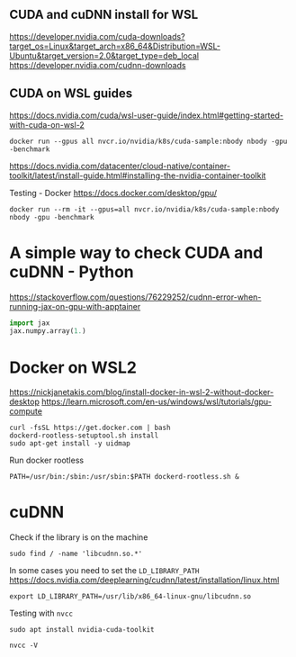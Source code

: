 ## CUDA and cuDNN install for WSL
https://developer.nvidia.com/cuda-downloads?target_os=Linux&target_arch=x86_64&Distribution=WSL-Ubuntu&target_version=2.0&target_type=deb_local
https://developer.nvidia.com/cudnn-downloads

## CUDA on WSL guides
https://docs.nvidia.com/cuda/wsl-user-guide/index.html#getting-started-with-cuda-on-wsl-2

```shell
docker run --gpus all nvcr.io/nvidia/k8s/cuda-sample:nbody nbody -gpu -benchmark
```

https://docs.nvidia.com/datacenter/cloud-native/container-toolkit/latest/install-guide.html#installing-the-nvidia-container-toolkit


Testing - Docker
https://docs.docker.com/desktop/gpu/
```shell
docker run --rm -it --gpus=all nvcr.io/nvidia/k8s/cuda-sample:nbody nbody -gpu -benchmark
```

# A simple way to check CUDA and cuDNN - Python
https://stackoverflow.com/questions/76229252/cudnn-error-when-running-jax-on-gpu-with-apptainer

```python
import jax
jax.numpy.array(1.)
```

# Docker on WSL2
https://nickjanetakis.com/blog/install-docker-in-wsl-2-without-docker-desktop
https://learn.microsoft.com/en-us/windows/wsl/tutorials/gpu-compute

```shell
curl -fsSL https://get.docker.com | bash
dockerd-rootless-setuptool.sh install
sudo apt-get install -y uidmap
```

Run docker rootless
```shell
PATH=/usr/bin:/sbin:/usr/sbin:$PATH dockerd-rootless.sh &
```

# cuDNN 
Check if the library is on the machine
```shell
sudo find / -name 'libcudnn.so.*'
```

In some cases you need to set the `LD_LIBRARY_PATH`
https://docs.nvidia.com/deeplearning/cudnn/latest/installation/linux.html
```shell
export LD_LIBRARY_PATH=/usr/lib/x86_64-linux-gnu/libcudnn.so
```

Testing with `nvcc`
```shell
sudo apt install nvidia-cuda-toolkit
```
```shell
nvcc -V
```